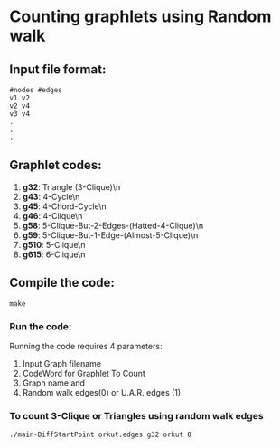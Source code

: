 # Counting graphlets using Random walk

## Input file format:
```
#nodes #edges
v1 v2
v2 v4
v3 v4
.
.
.
```
## Graphlet codes:
1. **g32**: Triangle (3-Clique)\n
2. **g43**: 4-Cycle\n
3. **g45**: 4-Chord-Cycle\n
4. **g46**: 4-Clique\n
5. **g58**: 5-Clique-But-2-Edges-(Hatted-4-Clique)\n
6. **g59**: 5-Clique-But-1-Edge-(Almost-5-Clique)\n
7. **g510**: 5-Clique\n
8. **g615**: 6-Clique\n

## Compile the code:
```
make
``` 

### Run the code:
Running the code requires 4 parameters:
1. Input Graph filename 
2. CodeWord for Graphlet To Count 
3. Graph name and
4. Random walk edges(0) or U.A.R. edges (1)

### To count 3-Clique or Triangles using random walk edges
```
./main-DiffStartPoint orkut.edges g32 orkut 0
```